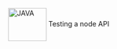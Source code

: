  <img align="center" alt="JAVA" src="https://cdn.freebiesupply.com/logos/large/2x/nodejs-1-logo-png-transparent.png" width="78" height="68"/> 
 Testing a node API
